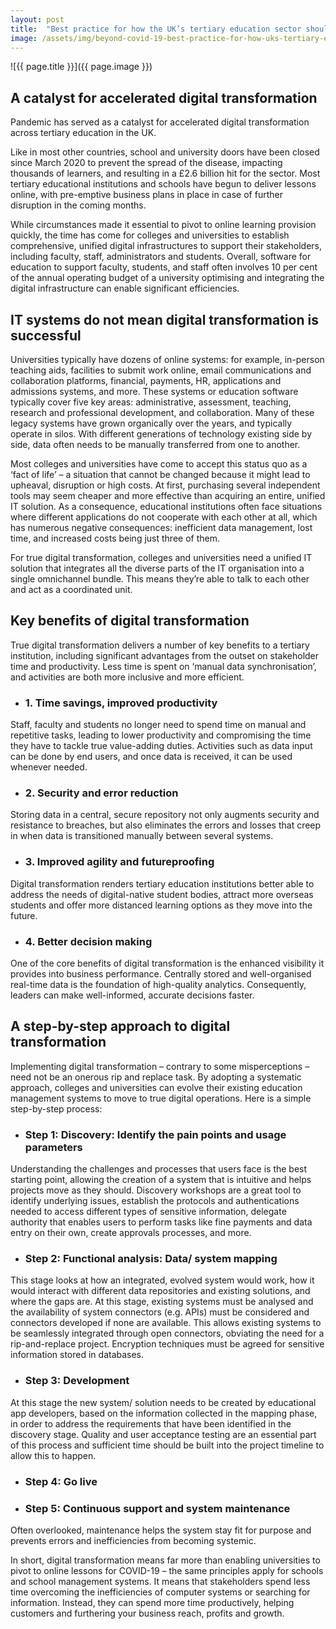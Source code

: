 ```yaml
---
layout: post
title:  "Best practice for how the UK’s tertiary education sector should approach digital transformation"
image: /assets/img/beyond-covid-19-best-practice-for-how-uks-tertiary-education-sector-should-approach-digital-transformation.jpg
---
```


![{{ page.title }}]({{ page.image }})

## A catalyst for accelerated digital transformation
Pandemic has served as a catalyst for accelerated digital transformation across tertiary education in the UK.

Like in most other countries, school and university doors have been closed since March 2020 to prevent the spread of the disease, impacting thousands of learners, and resulting in a £2.6 billion hit for the sector. Most tertiary educational institutions and schools have begun to deliver lessons online, with pre-emptive business plans in place in case of further disruption in the coming months.

While circumstances made it essential to pivot to online learning provision quickly, the time has come for colleges and universities to establish comprehensive, unified digital infrastructures to support their stakeholders, including faculty, staff, administrators and students. Overall, software for education to support faculty, students, and staff often involves 10 per cent of the annual operating budget of a university optimising and integrating the digital infrastructure can enable significant efficiencies.

## IT systems do not mean digital transformation is successful
Universities typically have dozens of online systems: for example, in-person teaching aids, facilities to submit work online, email communications and collaboration platforms, financial, payments, HR, applications and admissions systems, and more. These systems or education software typically cover five key areas: administrative, assessment, teaching, research and professional development, and collaboration. Many of these legacy systems have grown organically over the years, and typically operate in silos. With different generations of technology existing side by side, data often needs to be manually transferred from one to another.

Most colleges and universities have come to accept this status quo as a ‘fact of life’ – a situation that cannot be changed because it might lead to upheaval, disruption or high costs. At first, purchasing several independent tools may seem cheaper and more effective than acquiring an entire, unified IT solution. As a consequence, educational institutions often face situations where different applications do not cooperate with each other at all, which has numerous negative consequences: inefficient data management, lost time, and increased costs being just three of them.

For true digital transformation, colleges and universities need a unified IT solution that integrates all the diverse parts of the IT organisation into a single omnichannel bundle. This means they’re able to talk to each other and act as a coordinated unit.

## Key benefits of digital transformation
True digital transformation delivers a number of key benefits to a tertiary institution, including significant advantages from the outset on stakeholder time and productivity. Less time is spent on ‘manual data synchronisation’, and activities are both more inclusive and more efficient.

- ### 1.  Time savings, improved productivity
Staff, faculty and students no longer need to spend time on manual and repetitive tasks, leading to lower productivity and compromising the time they have to tackle true value-adding duties. Activities such as data input can be done by end users, and once data is received, it can be used whenever needed.

- ### 2.  Security and error reduction
Storing data in a central, secure repository not only augments security and resistance to breaches, but also eliminates the errors and losses that creep in when data is transitioned manually between several systems.

- ### 3.  Improved agility and futureproofing
Digital transformation renders tertiary education institutions better able to address the needs of digital-native student bodies, attract more overseas students and offer more distanced learning options as they move into the future.

- ### 4.  Better decision making
One of the core benefits of digital transformation is the enhanced visibility it provides into business performance. Centrally stored and well-organised real-time data is the foundation of high-quality analytics. Consequently, leaders can make well-informed, accurate decisions faster.


## A step-by-step approach to digital transformation
Implementing digital transformation – contrary to some misperceptions – need not be an onerous rip and replace task. By adopting a systematic approach, colleges and universities can evolve their existing education management systems to move to true digital operations. Here is a simple step-by-step process:

- ### Step 1: Discovery: Identify the pain points and usage parameters
Understanding the challenges and processes that users face is the best starting point, allowing the creation of a system that is intuitive and helps projects move as they should. Discovery workshops are a great tool to identify underlying issues, establish the protocols and authentications needed to access different types of sensitive information, delegate authority that enables users to perform tasks like fine payments and data entry on their own, create approvals processes, and more.

- ### Step 2: Functional analysis: Data/ system mapping
This stage looks at how an integrated, evolved system would work, how it would interact with different data repositories and existing solutions, and where the gaps are. At this stage, existing systems must be analysed and the availability of system connectors (e.g. APIs) must be considered and connectors developed if none are available. This allows existing systems to be seamlessly integrated through open connectors, obviating the need for a rip-and-replace project. Encryption techniques must be agreed for sensitive information stored in databases.

- ### Step 3: Development
At this stage the new system/ solution needs to be created by educational app developers, based on the information collected in the mapping phase, in order to address the requirements that have been identified in the discovery stage. Quality and user acceptance testing are an essential part of this process and sufficient time should be built into the project timeline to allow this to happen.

- ### Step 4: Go live

- ### Step 5: Continuous support and system maintenance
Often overlooked, maintenance helps the system stay fit for purpose and prevents errors and inefficiencies from becoming systemic.

In short, digital transformation means far more than enabling universities to pivot to online lessons for COVID-19 – the same principles apply for schools and school management systems. It means that stakeholders spend less time overcoming the inefficiencies of computer systems or searching for information. Instead, they can spend more time productively, helping customers and furthering your business reach, profits and growth.
